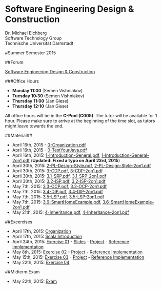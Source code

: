 Software Engineering Design & Construction
===
Dr. Michael Eichberg  
Software Technology Group  
Technische Universität Darmstadt

#Summer Semester 2015

##Forum

[Software Engineering Design & Construction](https://www.fachschaft.informatik.tu-darmstadt.de/forum//viewforum.php?f=234)

###Office Hours
* **Monday 11:00** (Semen Vishniakov)
* **Tuesday 10:30** (Semen Vishniakov)
* **Thursday 11:00** (Jan Giese)
* **Thursday 12:10** (Jan Giese)

All office hours will be in the **C-Pool (C005)**. The tutor will be available for 1 hour.
Please make sure to arrive at the beginning of the time slot, as tutors might leave towards the end.

##Material##

 * April 16th, 2015 - [0-Organization.pdf](0-Organization.pdf)  
 * April 16th, 2015 - [0-TestYourJava.pdf](0-TestYourJava.pdf)  
 * April 16th, 2015: [1-Introduction-General.pdf](1-Introduction-General.pdf), [1-Introduction-General-2on1.pdf](1-Introduction-General-2on1.pdf) (**Updated: Fixed a typo on April 23rd, 2015**)   
 * April 30th, 2015: [2-PL-Design-Style.pdf](2-PL-Design-Style.pdf), [2-PL-Design-Style-2on1.pdf](2-PL-Design-Style-2on1.pdf)
 * April 30th, 2015: [3-CDP.pdf](3-CDP.pdf), [3-CDP-2on1.pdf](3-CDP-2on1.pdf)  
 * April 30th, 2015: [3.1-SRP.pdf](3.1-SRP.pdf), [3.1-SRP-2on1.pdf](3.1-SRP-2on1.pdf)  
 * April 30th, 2015: [3.2-ISP.pdf](3.2-ISP.pdf), [3.2-ISP-2on1.pdf](3.2-ISP-2on1.pdf)  
 * May 7th, 2015: [3.3-OCP.pdf](3.3-OCP.pdf), [3.3-OCP-2on1.pdf](3.3-OCP-2on1.pdf)  
 * May 7th, 2015: [3.4-DIP.pdf](3.4-DIP.pdf), [3.4-DIP-2on1.pdf](3.4-DIP-2on1.pdf)  
 * May 7th, 2015: [3.5-LSP.pdf](3.5-LSP.pdf), [3.5-LSP-2on1.pdf](3.5-LSP-2on1.pdf) 
 * May 7th, 2015: [3.6-SmartHomeExample.pdf](3.6-SmartHomeExample.pdf), [3.6-SmartHomeExample-2on1.pdf](3.6-SmartHomeExample-2on1.pdf) 
 * May 21th, 2015: [4-Inheritance.pdf](4-Inheritance.pdf), [4-Inheritance-2on1.pdf](4-Inheritance-2on1.pdf) 

##Excercises


 * April 17th, 2015: [Organization](Exercises/ex00/orga.pdf)  
 * April 17th, 2015: [Scala Introduction](Exercises/ex00/scala.pdf)  
 * April 24th, 2015: [Exercise 01](Exercises/ex01/ex01.pdf) - [Slides](Exercises/ex01/ex01slides.pdf) - [Project](Exercises/ex01/ex01.zip) - [Reference Implementation](Exercises/ex01/ex01_solution.zip)  
 * May 8th, 2015: [Exercise 02](Exercises/ex02/ex02.pdf) - [Project](Exercises/ex02/ex02.zip) - [Reference Implementation](Exercises/ex02/ex02_solution.zip)
 * May 15th, 2015: [Exercise 03](Exercises/ex03/ex03.pdf) - [Project](Exercises/ex03/ex03.zip) - [Reference Implementation](Exercises/ex03/ex03_solution.zip)  
 * May 22th, 2015: [Exercise 04](Exercises/ex04/ex04.pdf)
 
 ##Midterm Exam
 
 
 * May 22th, 2015: [Exam](midterm/exam.pdf)